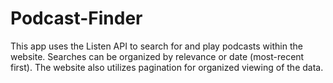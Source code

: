 # Podcast-Finder

This app uses the Listen API to search for and play podcasts within the website. Searches can be organized by relevance or date
(most-recent first). The website also utilizes pagination for organized viewing of the data.
